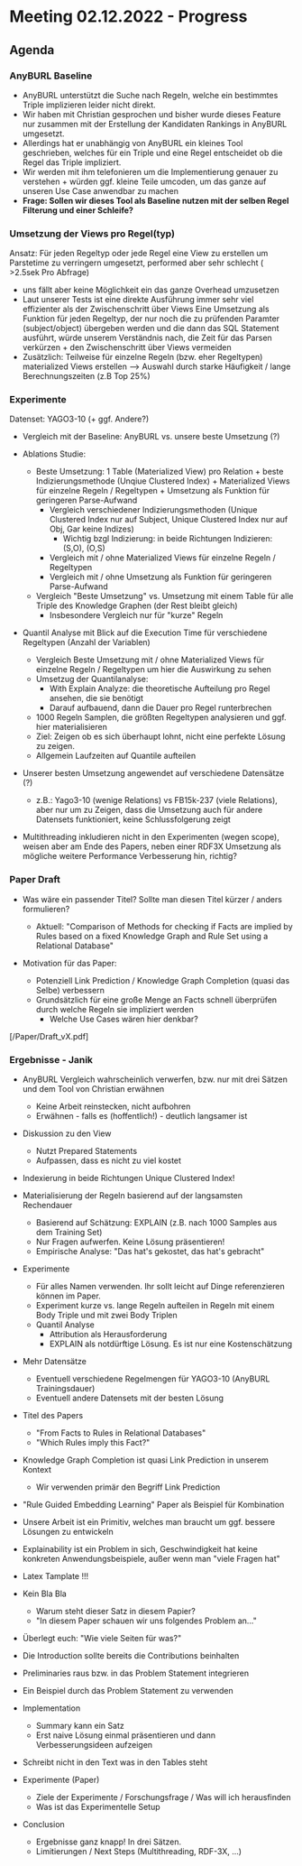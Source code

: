 # Meeting 02.12.2022 - Progress

##  Agenda

### AnyBURL Baseline
- AnyBURL unterstützt die Suche nach Regeln, welche ein bestimmtes Triple implizieren leider nicht direkt. 
- Wir haben mit Christian gesprochen und bisher wurde dieses Feature nur zusammen mit der Erstellung der Kandidaten Rankings in AnyBURL umgesetzt. 
- Allerdings hat er unabhängig von AnyBURL ein kleines Tool geschrieben, welches für ein Triple und eine Regel entscheidet ob die Regel das Triple impliziert.
- Wir werden mit ihm telefonieren um die Implementierung genauer zu verstehen + würden ggf. kleine Teile umcoden, um das ganze auf unseren Use Case anwendbar zu machen
- **Frage: Sollen wir dieses Tool als Baseline nutzen mit der selben Regel Filterung und einer Schleife?**

### Umsetzung der Views pro Regel(typ)

Ansatz: Für jeden Regeltyp oder jede Regel eine View zu erstellen um Parstetime zu verringern umgesetzt, performed aber sehr schlecht ( >2.5sek Pro Abfrage)

- uns fällt aber keine Möglichkeit ein das ganze Overhead umzusetzen 
- Laut unserer Tests ist eine direkte Ausführung immer sehr viel effizienter als der Zwischenschritt über Views
Eine Umsetzung als Funktion für jeden Regeltyp, der nur noch die zu prüfenden Paramter (subject/object) übergeben werden und die dann das SQL Statement ausführt, würde unserem Verständnis nach, die Zeit für das Parsen verkürzen + den Zwischenschritt über Views vermeiden
- Zusätzlich: Teilweise für einzelne Regeln (bzw. eher Regeltypen) materialized Views erstellen --> Auswahl durch starke Häufigkeit / lange Berechnungszeiten (z.B Top 25%)



### Experimente

Datenset: YAGO3-10 (+ ggf. Andere?)

- Vergleich mit der Baseline: AnyBURL vs. unsere beste Umsetzung (?)

- Ablations Studie:
  - Beste Umsetzung: 1 Table (Materialized View) pro Relation + beste Indizierungsmethode (Unqiue Clustered Index) + Materialized Views für einzelne Regeln / Regeltypen + Umsetzung als Funktion für geringeren Parse-Aufwand
    - Vergleich verschiedener Indizierungsmethoden (Unique Clustered Index nur auf  Subject, Unique Clustered Index nur auf Obj, Gar keine Indizes)
      -  Wichtig bzgl Indizierung: in beide Richtungen Indizieren: (S,O), (O,S)
    - Vergleich mit / ohne Materialized Views für einzelne Regeln / Regeltypen
    - Vergleich mit / ohne Umsetzung als Funktion für geringeren Parse-Aufwand
  - Vergleich "Beste Umsetzung" vs. Umsetzung mit einem Table für alle Triple des Knowledge Graphen (der Rest bleibt gleich)
    - Insbesondere Vergleich nur für "kurze" Regeln

- Quantil Analyse mit Blick auf die Execution Time für verschiedene Regeltypen (Anzahl der Variablen)
  - Vergleich Beste Umsetzung mit / ohne Materialized Views für einzelne Regeln / Regeltypen um hier die Auswirkung zu sehen
  - Umsetzug der Quantilanalyse: 
    - With Explain Analyze: die theoretische Aufteilung pro Regel ansehen, die sie benötigt
    - Darauf aufbauend, dann die Dauer pro Regel runterbrechen 
  - 1000 Regeln Samplen, die größten Regeltypen analysieren und ggf. hier materialisieren
  - Ziel: Zeigen ob es sich überhaupt lohnt, nicht eine perfekte Lösung zu zeigen.
  - Allgemein Laufzeiten auf Quantile aufteilen 

- Unserer besten Umsetzung angewendet auf verschiedene Datensätze (?)
  - z.B.: Yago3-10 (wenige Relations) vs FB15k-237 (viele Relations), aber nur um zu Zeigen, dass die Umsetzung auch für andere Datensets funktioniert, keine Schlussfolgerung zeigt

- Multithreading inkludieren nicht in den Experimenten (wegen scope), weisen aber am Ende des Papers, neben einer RDF3X Umsetzung als mögliche weitere Performance Verbesserung hin, richtig?

### Paper Draft

- Was wäre ein passender Titel? Sollte man diesen Titel kürzer / anders formulieren?
  - Aktuell: "Comparison of Methods for checking if Facts are implied by Rules based on a fixed Knowledge Graph and Rule Set using a Relational Database"

- Motivation für das Paper:
  - Potenziell Link Prediction / Knowledge Graph Completion (quasi das Selbe) verbessern
  - Grundsätzlich für eine große Menge an Facts schnell überprüfen durch welche Regeln sie impliziert werden
    - Welche Use Cases wären hier denkbar?

[/Paper/Draft_vX.pdf]

### Ergebnisse - Janik

- AnyBURL Vergleich wahrscheinlich verwerfen, bzw. nur mit drei Sätzen und dem Tool von Christian erwähnen
  - Keine Arbeit reinstecken, nicht aufbohren
  - Erwähnen - falls es (hoffentlich!) - deutlich langsamer ist

- Diskussion zu den View
  - Nutzt Prepared Statements
  - Aufpassen, dass es nicht zu viel kostet

- Indexierung in beide Richtungen Unique Clustered Index!

- Materialisierung der Regeln basierend auf der langsamsten Rechendauer
  - Basierend auf Schätzung: EXPLAIN (z.B. nach 1000 Samples aus dem Training Set)
  - Nur Fragen aufwerfen. Keine Lösung präsentieren!
  - Empirische Analyse: "Das hat's gekostet, das hat's gebracht"

- Experimente
  - Für alles Namen verwenden. Ihr sollt leicht auf Dinge referenzieren können im Paper.
  - Experiment kurze vs. lange Regeln aufteilen in Regeln mit einem Body Triple und mit zwei Body Triplen
  - Quantil Analyse
    - Attribution als Herausforderung
    - EXPLAIN als notdürftige Lösung. Es ist nur eine Kostenschätzung

- Mehr Datensätze
  - Eventuell verschiedene Regelmengen für YAGO3-10 (AnyBURL Trainingsdauer)
  - Eventuell andere Datensets mit der besten Lösung

- Titel des Papers
  - "From Facts to Rules in Relational Databases"
  - "Which Rules imply this Fact?"

- Knowledge Graph Completion ist quasi Link Prediction in unserem Kontext
  - Wir verwenden primär den Begriff Link Prediction

- "Rule Guided Embedding Learning" Paper als Beispiel für Kombination

- Unsere Arbeit ist ein Primitiv, welches man braucht um ggf. bessere Lösungen zu entwickeln

- Explainability ist ein Problem in sich, Geschwindigkeit hat keine konkreten Anwendungsbeispiele, außer wenn man "viele Fragen hat"

- Latex Tamplate !!!

- Kein Bla Bla
  - Warum steht dieser Satz in diesem Papier?
  - "In diesem Paper schauen wir uns folgendes Problem an..."

- Überlegt euch: "Wie viele Seiten für was?"

- Die Introduction sollte bereits die Contributions beinhalten

- Preliminaries raus bzw. in das Problem Statement integrieren

- Ein Beispiel durch das Problem Statement zu verwenden

- Implementation
  - Summary kann ein Satz
  - Erst naive Lösung einmal präsentieren und dann Verbesserungsideen aufzeigen

- Schreibt nicht in den Text was in den Tables steht

- Experimente (Paper)
  - Ziele der Experimente / Forschungsfrage / Was will ich herausfinden
  - Was ist das Experimentelle Setup

- Conclusion
  - Ergebnisse ganz knapp! In drei Sätzen.
  - Limitierungen / Next Steps (Multithreading, RDF-3X, ...)
